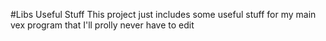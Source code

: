 ﻿#Libs
Useful Stuff
This project just includes some useful stuff for my main vex program that I'll prolly never have to edit
